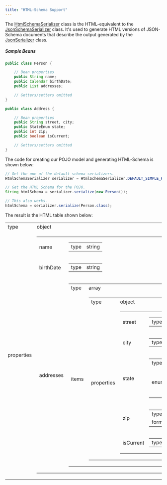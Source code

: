 ```yaml
---
title: "HTML-Schema Support"
---
```


The [HtmlSchemaSerializer]({{API_DOCS}}/org/apache/juneau/html/HtmlSchemaSerializer.html) class is the HTML-equivalent
to the [JsonSchemaSerializer]({{API_DOCS}}/org/apache/juneau/json/JsonSchemaSerializer.html) class.
It's used to generate HTML versions of JSON-Schema documents that describe the output generated by the [JsonSerializer]({{API_DOCS}}/org/apache/juneau/json/JsonSerializer.html) class.

##### Sample Beans

```java
public class Person {

    // Bean properties
    public String name;
    public Calendar birthDate;
    public List addresses;

    // Getters/setters omitted
}

public class Address {

    // Bean properties
    public String street, city;
    public StateEnum state;
    public int zip;
    public boolean isCurrent;

    // Getters/setters omitted
}
```

The code for creating our POJO model and generating HTML-Schema is shown below:

```java
// Get the one of the default schema serializers.
HtmlSchemaSerializer serializer = HtmlSchemaSerializer.DEFAULT_SIMPLE_READABLE;

// Get the HTML Schema for the POJO.
String htmlSchema = serializer.serialize(new Person());

// This also works.
htmlSchema = serializer.serialize(Person.class);
```

The result is the HTML table shown below:

<table class='bordered unstyled w800'>
  <tr>
    <td>type</td>
    <td>object</td>
  </tr>
  <tr>
    <td>properties</td>
    <td>
      <table>
        <tr>
          <td>name</td>
          <td>
            <table>
              <tr>
                <td>type</td>
                <td>string</td>
              </tr>
            </table>
          </td>
        </tr>
        <tr>
          <td>birthDate</td>
          <td>
            <table>
              <tr>
                <td>type</td>
                <td>string</td>
              </tr>
            </table>
          </td>
        </tr>
        <tr>
          <td>addresses</td>
          <td>
            <table>
              <tr>
                <td>type</td>
                <td>array</td>
              </tr>
              <tr>
                <td>items</td>
                <td>
                  <table>
                    <tr>
                      <td>type</td>
                      <td>object</td>
                    </tr>
                    <tr>
                      <td>properties</td>
                      <td>
                        <table>
                          <tr>
                            <td>street</td>
                            <td>
                              <table>
                                <tr>
                                  <td>type</td>
                                  <td>string</td>
                                </tr>
                              </table>
                            </td>
                          </tr>
                          <tr>
                            <td>city</td>
                            <td>
                              <table>
                                <tr>
                                  <td>type</td>
                                  <td>string</td>
                                </tr>
                              </table>
                            </td>
                          </tr>
                          <tr>
                            <td>state</td>
                            <td>
                              <table>
                                <tr>
                                  <td>type</td>
                                  <td>string</td>
                                </tr>
                                <tr>
                                  <td>enum</td>
                                  <td>
                                    <ul>
                                      <li>AL</li>
                                      <li>PA</li>
                                      <li>NC</li>
                                    </ul>
                                  </td>
                                </tr>
                              </table>
                            </td>
                          </tr>
                          <tr>
                            <td>zip</td>
                            <td>
                              <table>
                                <tr>
                                  <td>type</td>
                                  <td>integer</td>
                                </tr>
                                <tr>
                                  <td>format</td>
                                  <td>int32</td>
                                </tr>
                              </table>
                            </td>
                          </tr>
                          <tr>
                            <td>isCurrent</td>
                            <td>
                              <table>
                                <tr>
                                  <td>type</td>
                                  <td>boolean</td>
                                </tr>
                              </table>
                            </td>
                          </tr>
                        </table>
                      </td>
                    </tr>
                  </table>
                </td>
              </tr>
            </table>
          </td>
        </tr>
      </table>
    </td>
  </tr>
</table>
